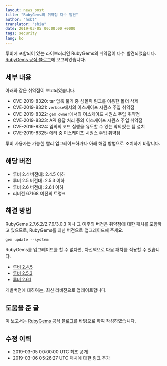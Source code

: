 ```yaml
---
layout: news_post
title: "RubyGems의 취약점 다수 발견"
author: "hsbt"
translator: "shia"
date: 2019-03-05 00:00:00 +0000
tags: security
lang: ko
---
```


루비에 포함되어 있는 라이브러리인 RubyGems의 취약점이 다수 발견되었습니다.
[RubyGems 공식 블로그](http://blog.rubygems.org/2019/03/05/security-advisories-2019-03.html)에 보고되었습니다.

## 세부 내용

아래와 같은 취약점이 보고되었습니다.

* CVE-2019-8320: tar 압축 풀기 중 심볼릭 링크를 이용한 폴더 삭제
* CVE-2019-8321: `verbose`에서의 이스케이프 시퀀스 주입 취약점
* CVE-2019-8322: `gem owner`에서의 이스케이프 시퀀스 주입 취약점
* CVE-2019-8323: API 응답 처리 중의 이스케이프 시퀀스 주입 취약점
* CVE-2019-8324: 임의의 코드 실행을 유도할 수 있는 악의있는 젬 설치
* CVE-2019-8325: 에러 중 이스케이프 시퀀스 주입 취약점

루비 사용자는 가능한 빨리 업그레이드하거나 아래 해결 방법으로 조치하기 바랍니다.

## 해당 버전

* 루비 2.4 버전대: 2.4.5 이하
* 루비 2.5 버전대: 2.5.3 이하
* 루비 2.6 버전대: 2.6.1 이하
* 리비전 67168 이전의 트렁크

## 해결 방법

RubyGems 2.7.6.2/2.7.9/3.0.3 이나 그 이후의 버전은 취약점에 대한 패치를 포함하고 있으므로, RubyGems를 최신 버전으로 업그레이드해 주세요.

```
gem update --system
```

RubyGems를 업그레이드를 할 수 없다면, 차선책으로 다음 패치를 적용할 수 있습니다.

* [루비 2.4.5](https://bugs.ruby-lang.org/attachments/7669)
* [루비 2.5.3](https://bugs.ruby-lang.org/attachments/7670)
* [루비 2.6.1](https://bugs.ruby-lang.org/attachments/7671)

개발버전에 대하여는, 최신 리비전으로 업데이트합니다.

## 도움을 준 글

이 보고서는 [RubyGems 공식 블로그](http://blog.rubygems.org/2019/03/05/security-advisories-2019-03.html)를 바탕으로 하여 작성하였습니다.

## 수정 이력

* 2019-03-05 00:00:00 UTC 최초 공개
* 2019-03-06 05:26:27 UTC 패치에 대한 링크 추가
